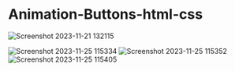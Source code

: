 # Animation-Buttons-html-css
![Screenshot 2023-11-21 132115](https://github.com/Amisha0971/Animation-Buttons-html-css/assets/136344215/1a53db36-da50-49bc-83f3-f2b8a0d81991)

![Screenshot 2023-11-25 115334](https://github.com/Amisha0971/Animation-Buttons-html-css/assets/136344215/3ea1251c-01e7-4c06-958a-a6fd8518a0f9)
![Screenshot 2023-11-25 115352](https://github.com/Amisha0971/Animation-Buttons-html-css/assets/136344215/ab1c8afe-4d38-42c2-9af5-b1957a2058f1)
![Screenshot 2023-11-25 115405](https://github.com/Amisha0971/Animation-Buttons-html-css/assets/136344215/fa53c016-370b-4640-9361-c820b7acf4cb)





